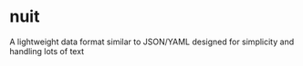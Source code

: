 nuit
====

A lightweight data format similar to JSON/YAML designed for simplicity and handling lots of text